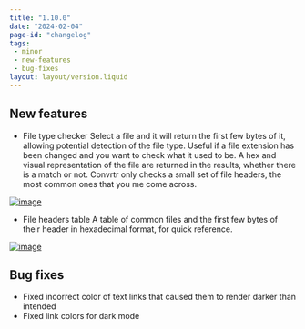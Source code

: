 ```yaml
---
title: "1.10.0"
date: "2024-02-04"
page-id: "changelog"
tags: 
 - minor
 - new-features
 - bug-fixes
layout: layout/version.liquid
---
```

## New features
- File type checker
Select a file and it will return the first few bytes of it, allowing potential detection of the file type. Useful if a file extension has been changed and you want to check what it used to be. A hex and visual representation of the file are returned in the results, whether there is a match or not. Convrtr only checks a small set of file headers, the most common ones that you me come across.  

[![image](https://github.com/stickerboy/convrtrjs/assets/1421538/0178c49f-ef1a-430b-9729-ca08544d897f)](https://github.com/stickerboy/convrtrjs/assets/1421538/0178c49f-ef1a-430b-9729-ca08544d897f)  

- File headers table
A table of common files and the first few bytes of their header in hexadecimal format, for quick reference.

[![image](https://github.com/stickerboy/convrtrjs/assets/1421538/580d02bf-518c-4629-8b64-ce923a1e7917)](https://github.com/stickerboy/convrtrjs/assets/1421538/580d02bf-518c-4629-8b64-ce923a1e7917)  

## Bug fixes
- Fixed incorrect color of text links that caused them to render darker than intended
- Fixed link colors for dark mode